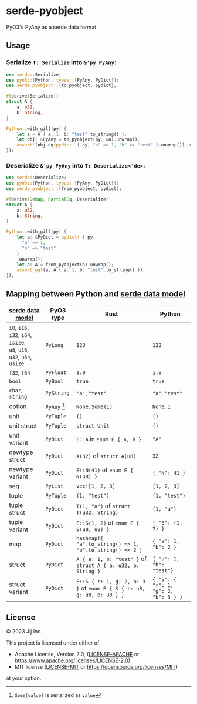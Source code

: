 # serde-pyobject

PyO3's PyAny as a serde data format

## Usage

### Serialize `T: Serialize` into `&'py PyAny`:

```rust
use serde::Serialize;
use pyo3::{Python, types::{PyAny, PyDict}};
use serde_pyobject::{to_pyobject, pydict};

#[derive(Serialize)]
struct A {
    a: u32,
    b: String,
}

Python::with_gil(|py| {
    let a = A { a: 1, b: "test".to_string() };
    let obj: &PyAny = to_pyobject(py, &a).unwrap();
    assert!(obj.eq(pydict! { py, "a" => 1, "b" => "test" }.unwrap()).unwrap());
});
```

### Deserialize `&'py PyAny` into `T: Deserialize<'de>`:

```rust
use serde::Deserialize;
use pyo3::{Python, types::{PyAny, PyDict}};
use serde_pyobject::{from_pyobject, pydict};

#[derive(Debug, PartialEq, Deserialize)]
struct A {
    a: u32,
    b: String,
}

Python::with_gil(|py| {
    let a: &PyDict = pydict! { py,
      "a" => 1,
      "b" => "test"
    }
    .unwrap();
    let a: A = from_pyobject(a).unwrap();
    assert_eq!(a, A { a: 1, b: "test".to_string() });
});
```

## Mapping between Python and [serde data model]

[serde data model]: https://serde.rs/data-model.html

| [serde data model] | PyO3 type | Rust | Python |
|------------------|-----------|------------|---------------|
| `i8`, `i16`, `i32`, `i64`, `isize`, <br> `u8`, `u16`, `u32`, `u64`, `usize` | `PyLong` | `123` | `123` |
| `f32`, `f64` | `PyFloat` | `1.0` | `1.0` |
| `bool` | `PyBool` | `true` | `true` |
| `char`, `string` | `PyString` | `'a'`, `"test"` | `"a"`, `"test"` |
| option | `PyAny` [^1] | `None`, `Some(1)` | `None`, `1` |
| unit | `PyTuple` | `()` | `()` |
| unit struct | `PyTuple` | `struct Unit` | `()` |
| unit variant | `PyDict` | `E::A` in `enum E { A, B }` | `"A"` |
| newtype struct | `PyDict` | `A(32)` of `struct A(u8)` | `32` |
| newtype variant | `PyDict` | `E::N(41)` of `enum E { N(u8) }` | `{ "N": 41 }` | 
| seq | `PyList` | `vec![1, 2, 3]` | `[1, 2, 3]` |
| tuple | `PyTuple` | `(1, "test")` | `(1, "test")` |
| tuple struct | `PyDict` | `T(1, "a")` of `struct T(u32, String)` | `(1, "a")` |
| tuple variant | `PyDict` | `E::S(1, 2)` of `enum E { S(u8, u8) }` | `{ "S": (1, 2) }` |
| map | `PyDict` | `hashmap!{ "a".to_string() => 1, "b".to_string() => 2 }` | `{ "a": 1, "b": 2 }` |
| struct | `PyDict` | `A { a: 1, b: "test" }` of `struct A { a: u32, b: String }` | `{ "a": 1, "b": "test"}` |
| struct variant | `PyDict` | `E::S { r: 1, g: 2, b: 3 }` of `enum E { S { r: u8, g: u8, b: u8 } }` | `{ "S": { "r": 1, "g": 2, "b": 3 } }` |

[^1]: `Some(value)` is serialized as `value`

## License

© 2023 Jij Inc.

This project is licensed under either of

- Apache License, Version 2.0, ([LICENSE-APACHE](LICENSE-APACHE) or <https://www.apache.org/licenses/LICENSE-2.0>)
- MIT license ([LICENSE-MIT](LICENSE-MIT) or <https://opensource.org/licenses/MIT>)

at your option.
